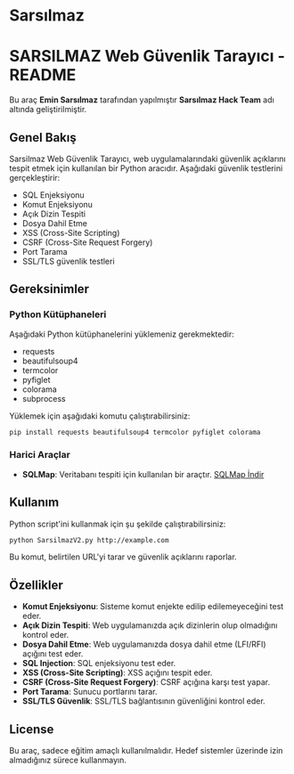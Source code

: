 # Sarsılmaz

# SARSILMAZ Web Güvenlik Tarayıcı - README

Bu araç **Emin Sarsılmaz** tarafından yapılmıştır **Sarsılmaz Hack Team** adı altında geliştirilmiştir.

## Genel Bakış
Sarsilmaz Web Güvenlik Tarayıcı, web uygulamalarındaki güvenlik açıklarını tespit etmek için kullanılan bir Python aracıdır.
Aşağıdaki güvenlik testlerini gerçekleştirir:
- SQL Enjeksiyonu
- Komut Enjeksiyonu
- Açık Dizin Tespiti
- Dosya Dahil Etme
- XSS (Cross-Site Scripting)
- CSRF (Cross-Site Request Forgery)
- Port Tarama
- SSL/TLS güvenlik testleri

## Gereksinimler

### Python Kütüphaneleri
Aşağıdaki Python kütüphanelerini yüklemeniz gerekmektedir:
- requests
- beautifulsoup4
- termcolor
- pyfiglet
- colorama
- subprocess

Yüklemek için aşağıdaki komutu çalıştırabilirsiniz:

```bash
pip install requests beautifulsoup4 termcolor pyfiglet colorama
```

### Harici Araçlar
- **SQLMap**: Veritabanı tespiti için kullanılan bir araçtır. [SQLMap İndir](https://github.com/sqlmapproject/sqlmap)

## Kullanım
Python script'ini kullanmak için şu şekilde çalıştırabilirsiniz:

```bash
python SarsilmazV2.py http://example.com
```

Bu komut, belirtilen URL'yi tarar ve güvenlik açıklarını raporlar.

## Özellikler
- **Komut Enjeksiyonu**: Sisteme komut enjekte edilip edilemeyeceğini test eder.
- **Açık Dizin Tespiti**: Web uygulamanızda açık dizinlerin olup olmadığını kontrol eder.
- **Dosya Dahil Etme**: Web uygulamanızda dosya dahil etme (LFI/RFI) açığını test eder.
- **SQL Injection**: SQL enjeksiyonu test eder.
- **XSS (Cross-Site Scripting)**: XSS açığını tespit eder.
- **CSRF (Cross-Site Request Forgery)**: CSRF açığına karşı test yapar.
- **Port Tarama**: Sunucu portlarını tarar.
- **SSL/TLS Güvenlik**: SSL/TLS bağlantısının güvenliğini kontrol eder.

## License
Bu araç, sadece eğitim amaçlı kullanılmalıdır. Hedef sistemler üzerinde izin almadığınız sürece kullanmayın.
